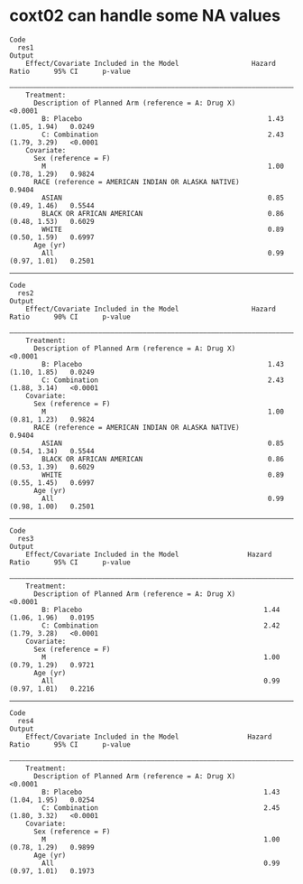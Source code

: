 # coxt02 can handle some NA values

    Code
      res1
    Output
        Effect/Covariate Included in the Model                  Hazard Ratio      95% CI      p-value
        —————————————————————————————————————————————————————————————————————————————————————————————
        Treatment:                                                                                   
          Description of Planned Arm (reference = A: Drug X)                                  <0.0001
            B: Placebo                                              1.43       (1.05, 1.94)   0.0249 
            C: Combination                                          2.43       (1.79, 3.29)   <0.0001
        Covariate:                                                                                   
          Sex (reference = F)                                                                        
            M                                                       1.00       (0.78, 1.29)   0.9824 
          RACE (reference = AMERICAN INDIAN OR ALASKA NATIVE)                                 0.9404 
            ASIAN                                                   0.85       (0.49, 1.46)   0.5544 
            BLACK OR AFRICAN AMERICAN                               0.86       (0.48, 1.53)   0.6029 
            WHITE                                                   0.89       (0.50, 1.59)   0.6997 
          Age (yr)                                                                                   
            All                                                     0.99       (0.97, 1.01)   0.2501 

---

    Code
      res2
    Output
        Effect/Covariate Included in the Model                  Hazard Ratio      90% CI      p-value
        —————————————————————————————————————————————————————————————————————————————————————————————
        Treatment:                                                                                   
          Description of Planned Arm (reference = A: Drug X)                                  <0.0001
            B: Placebo                                              1.43       (1.10, 1.85)   0.0249 
            C: Combination                                          2.43       (1.88, 3.14)   <0.0001
        Covariate:                                                                                   
          Sex (reference = F)                                                                        
            M                                                       1.00       (0.81, 1.23)   0.9824 
          RACE (reference = AMERICAN INDIAN OR ALASKA NATIVE)                                 0.9404 
            ASIAN                                                   0.85       (0.54, 1.34)   0.5544 
            BLACK OR AFRICAN AMERICAN                               0.86       (0.53, 1.39)   0.6029 
            WHITE                                                   0.89       (0.55, 1.45)   0.6997 
          Age (yr)                                                                                   
            All                                                     0.99       (0.98, 1.00)   0.2501 

---

    Code
      res3
    Output
        Effect/Covariate Included in the Model                 Hazard Ratio      95% CI      p-value
        ————————————————————————————————————————————————————————————————————————————————————————————
        Treatment:                                                                                  
          Description of Planned Arm (reference = A: Drug X)                                 <0.0001
            B: Placebo                                             1.44       (1.06, 1.96)   0.0195 
            C: Combination                                         2.42       (1.79, 3.28)   <0.0001
        Covariate:                                                                                  
          Sex (reference = F)                                                                       
            M                                                      1.00       (0.79, 1.29)   0.9721 
          Age (yr)                                                                                  
            All                                                    0.99       (0.97, 1.01)   0.2216 

---

    Code
      res4
    Output
        Effect/Covariate Included in the Model                 Hazard Ratio      95% CI      p-value
        ————————————————————————————————————————————————————————————————————————————————————————————
        Treatment:                                                                                  
          Description of Planned Arm (reference = A: Drug X)                                 <0.0001
            B: Placebo                                             1.43       (1.04, 1.95)   0.0254 
            C: Combination                                         2.45       (1.80, 3.32)   <0.0001
        Covariate:                                                                                  
          Sex (reference = F)                                                                       
            M                                                      1.00       (0.78, 1.29)   0.9899 
          Age (yr)                                                                                  
            All                                                    0.99       (0.97, 1.01)   0.1973 

